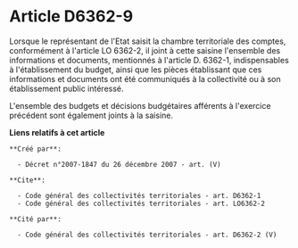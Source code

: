# Article D6362-9

Lorsque le représentant de l'Etat saisit la chambre territoriale des comptes, conformément à l'article LO 6362-2, il joint à
cette saisine l'ensemble des informations et documents, mentionnés à l'article D. 6362-1, indispensables à l'établissement du
budget, ainsi que les pièces établissant que ces informations et documents ont été communiqués à la collectivité ou à son
établissement public intéressé.

L'ensemble des budgets et décisions budgétaires afférents à l'exercice précédent sont également joints à la saisine.

**Liens relatifs à cet article**

	**Créé par**:

	  - Décret n°2007-1847 du 26 décembre 2007 - art. (V)

	**Cite**:

	  - Code général des collectivités territoriales - art. D6362-1
	  - Code général des collectivités territoriales - art. LO6362-2

	**Cité par**:

	  - Code général des collectivités territoriales - art. D6362-2 (V)
